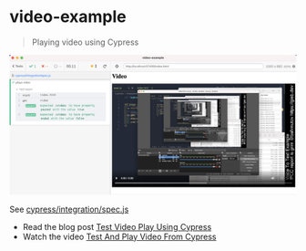 # video-example
> Playing video using Cypress

![Video test](./images/load.png)

See [cypress/integration/spec.js](./cypress/integration/spec.js)

- Read the blog post [Test Video Play Using Cypress](https://glebbahmutov.com/blog/test-video-play/)
- Watch the video [Test And Play Video From Cypress](https://www.youtube.com/watch?v=w5vZspiCiuQ)
